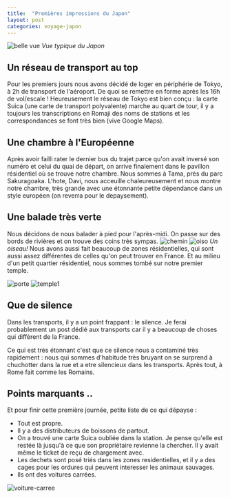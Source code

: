 ```yaml
---
title:  "Premières impressions du Japon"
layout: post
categories: voyage-japon
---
```


![belle vue](/assets/images/voyage-japon/c-donc-ca-le-japon.jpg)
*Vue typique du Japon*

## Un réseau de transport au top

Pour les premiers jours nous avons décidé de loger en périphérie de Tokyo, à 2h de transport de l'aéroport. De quoi se remettre en forme après les 16h de vol/escale ! Heureusement le réseau de Tokyo est bien conçu : la carte Suica (une carte de transport polyvalente) marche au quart de tour, il y a toujours les transcriptions en Romaji des noms de stations et les correspondances se font très bien (vive Google Maps). 


## Une chambre à l'Européenne

Après avoir failli rater le dernier bus du trajet parce qu'on avait inversé son numéro et celui du quai de départ, on arrive finalement dans le pavillon résidentiel où se trouve notre chambre. Nous sommes à Tama, près du parc Sakuragoaka. L'hote, Davi, nous acceuille chaleureusement et nous montre notre chambre, très grande avec une étonnante petite dépendance dans un style européen (on reverra pour le depaysement). 

## Une balade très verte

Nous décidons de nous balader à pied pour l'après-midi. On passe sur des bords de rivières et on trouve des coins très sympas. 
![chemin](/assets/images/voyage-japon/joli-chemin.jpg)
![oiso](/assets/images/voyage-japon/oiso.jpg)
*Un oiseau!*
Nous avons aussi fait beaucoup de zones résidentielles, qui sont aussi assez différentes de celles qu'on peut trouver en France. Et au milieu d'un petit quartier résidentiel, nous sommes tombé sur notre premier temple. 


![porte](/assets/images/voyage-japon/porte.jpg)
![temple1](/assets/images/voyage-japon/temple-1.jpg)

## Que de silence

Dans les transports, il y a un point frappant : le silence. Je ferai probablement un post dédié aux transports car il y a beaucoup de choses qui diffèrent de la France.

Ce qui est très étonnant c'est que ce silence nous a contaminé très rapidement : nous qui sommes d'habitude très bruyant on se surprend à chuchotter dans la rue et a etre silencieux dans les transports. Après tout, à Rome fait comme les Romains.

## Points marquants ..

Et pour finir cette première journée, petite liste de ce qui dépayse :
- Tout est propre.
- Il y a des distributeurs de boissons de partout.
- On a trouvé une carte Suica oubliée dans la station. Je pense qu'elle est restée là jusqu'à ce que son propriétaire revienne la chercher. Il y avait même le ticket de reçu de chargement avec.
- Les dechets sont posé triés dans les zones residentielles, et il y a des cages pour les ordures qui peuvent interesser les animaux sauvages.
- Ils ont des voitures carrées.

![voiture-carree](/assets/images/voyage-japon/voiture-carree.jpg)




